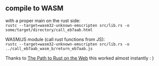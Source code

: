 
compile to WASM
---------------

with a proper main on the rust side:  
`rustc --target=wasm32-unknown-emscripten src/lib.rs -o some/target/directory/call_eb7aab.html`

WASM/JS module (call rust functions from JS):  
`rustc --target=wasm32-unknown-emscripten src/lib.rs -o ../call_eb7aab_wasm_b/return_eb7aab.js`

Thanks to [The Path to Rust on the Web](http://asquera.de/blog/2017-04-10/the-path-to-rust-on-the-web/) this worked almost instantly : )
